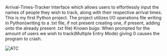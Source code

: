  Arrival-Times-Tracker
Interface which allows users to effortlessly input the names of people they wish to track, along with their respective arrival times.
This is my first Python project.
The project utilizes I/O operations file writing in Python(writing to a .txt file, if not present creating one, if present, adding onto the already present .txt file)
Known bugs:
When prompted for the amount of users we wish to track(Multiple Entry Mode) giving 0 causes the program to crash.



![ATC](https://github.com/Nermin-00/Arrival-Times-Tracker/assets/71044724/1ed56d95-1755-47b1-a2c2-c31ca07dc204)

